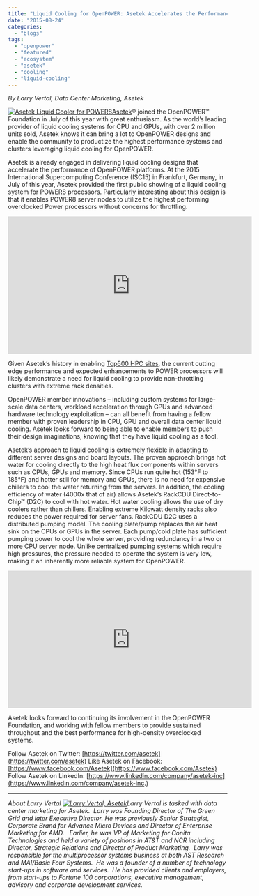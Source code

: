 ```yaml
---
title: "Liquid Cooling for OpenPOWER: Asetek Accelerates the Performance of OpenPOWER Platforms"
date: "2015-08-24"
categories: 
  - "blogs"
tags: 
  - "openpower"
  - "featured"
  - "ecosystem"
  - "asetek"
  - "cooling"
  - "liquid-cooling"
---
```


_By Larry Vertal, Data Center Marketing, Asetek_

[![Asetek Liquid Cooler for POWER8](images/APLC-150x150.jpg)](https://openpowerfoundation.org/wp-content/uploads/2015/08/APLC.jpg)[Asetek](http://asetek.com/ "Asetek Liquid Cooling")® joined the OpenPOWER™ Foundation in July of this year with great enthusiasm. As the world’s leading provider of liquid cooling systems for CPU and GPUs, with over 2 million units sold, Asetek knows it can bring a lot to OpenPOWER designs and enable the community to productize the highest performance systems and clusters leveraging liquid cooling for OpenPOWER.

Asetek is already engaged in delivering liquid cooling designs that accelerate the performance of OpenPOWER platforms. At the 2015 International Supercomputing Conference (ISC15) in Frankfurt, Germany, in July of this year, Asetek provided the first public showing of a liquid cooling system for POWER8 processors. Particularly interesting about this design is that it enables POWER8 server nodes to utilize the highest performing overclocked Power processors without concerns for throttling.

<iframe src="https://www.youtube.com/embed/tTSqgggGn3Q?start=143" width="560" height="315" frameborder="0" allowfullscreen="allowfullscreen"></iframe>

Given Asetek’s history in enabling [Top500 HPC sites](http://asetek.com/data-center/data-center-installations/), the current cutting edge performance and expected enhancements to POWER processors will likely demonstrate a need for liquid cooling to provide non-throttling clusters with extreme rack densities.

OpenPOWER member innovations – including custom systems for large-scale data centers, workload acceleration through GPUs and advanced hardware technology exploitation – can all benefit from having a fellow member with proven leadership in CPU, GPU and overall data center liquid cooling. Asetek looks forward to being able to enable members to push their design imaginations, knowing that they have liquid cooling as a tool.

Asetek’s approach to liquid cooling is extremely flexible in adapting to different server designs and board layouts. The proven approach brings hot water for cooling directly to the high heat flux components within servers such as CPUs, GPUs and memory. Since CPUs run quite hot (153°F to 185°F) and hotter still for memory and GPUs, there is no need for expensive chillers to cool the water returning from the servers. In addition, the cooling efficiency of water (4000x that of air) allows Asetek’s RackCDU Direct-to-Chip™ (D2C) to cool with hot water. Hot water cooling allows the use of dry coolers rather than chillers. Enabling extreme Kilowatt density racks also reduces the power required for server fans. RackCDU D2C uses a distributed pumping model. The cooling plate/pump replaces the air heat sink on the CPUs or GPUs in the server. Each pump/cold plate has sufficient pumping power to cool the whole server, providing redundancy in a two or more CPU server node. Unlike centralized pumping systems which require high pressures, the pressure needed to operate the system is very low, making it an inherently more reliable system for OpenPOWER.

<iframe src="https://www.youtube.com/embed/lBEP35H32NE" width="560" height="315" frameborder="0" allowfullscreen="allowfullscreen"></iframe>

Asetek looks forward to continuing its involvement in the OpenPOWER Foundation, and working with fellow members to provide sustained throughput and the best performance for high-density overclocked systems.

Follow Asetek on Twitter: [https://twitter.com/asetek](https://twitter.com/asetek) Like Asetek on Facebook: [https://www.facebook.com/Asetek](https://www.facebook.com/Asetek) Follow Asetek on LinkedIn: [https://www.linkedin.com/company/asetek-inc](https://www.linkedin.com/company/asetek-inc.)

* * *

_About Larry Vertal [![Larry Vertal, Asetek](images/BW-Larry-press-causual-small-150x150.jpg)](https://openpowerfoundation.org/wp-content/uploads/2015/08/BW-Larry-press-causual-small.jpg)Larry Vertal is tasked with data center marketing for Asetek.  Larry was Founding Director of The Green Grid and later Executive Director. He was previously Senior Strategist, Corporate Brand for Advance Micro Devices and Director of Enterprise Marketing for AMD.   Earlier, he was VP of Marketing for Conita Technologies and held a variety of positions in AT&T and NCR including Director, Strategic Relations and Director of Product Marketing.  Larry was responsible for the multiprocessor systems business at both AST Research and MAI/Basic Four Systems.  He was a founder of a number of technology start-ups in software and services.  He has provided clients and employers, from start-ups to Fortune 100 corporations, executive management, advisory and corporate development services._
